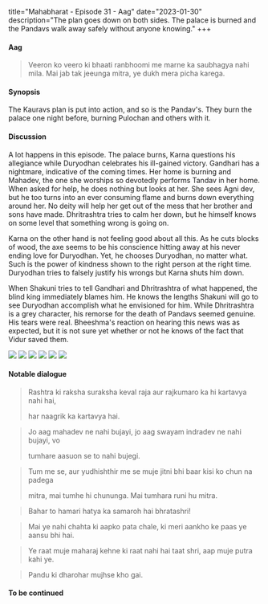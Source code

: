 title="Mahabharat - Episode 31 - Aag"
date="2023-01-30"
description="The plan goes down on both sides. The palace is burned and the Pandavs walk away safely without anyone knowing."
+++

#### Aag
> Veeron ko veero ki bhaati ranbhoomi me marne ka saubhagya nahi mila. Mai jab
> tak jeeunga mitra, ye dukh mera picha karega.

#### Synopsis 
The Kauravs plan is put into action, and so is the Pandav's. They burn the palace one night before, burning Pulochan and others with it. 

#### Discussion 
A lot happens in this episode. The palace burns, Karna questions his allegiance
while Duryodhan celebrates his ill-gained victory. Gandhari has a nightmare,
indicative of the coming times. Her home is burning and Mahadev, the one she
worships so devotedly performs Tandav in her home. When asked for help, he does
nothing but looks at her. She sees Agni dev, but he too turns into an ever
consuming flame and burns down everything around her. No deity will help her
get out of the mess that her brother and sons have made. Dhritrashtra tries to
calm her down, but he himself knows on some level that something wrong is going
on.

Karna on the other hand is not feeling good about all this. As he cuts blocks
of wood, the axe seems to be his conscience hitting away at his never ending
love for Duryodhan. Yet, he chooses Duryodhan, no matter what. Such is the
power of kindness shown to the right person at the right time. Duryodhan tries
to falsely justify his wrongs but Karna shuts him down. 

When Shakuni tries to tell Gandhari and Dhritrashtra of what happened, the
blind king immediately blames him. He knows the lengths Shakuni will go to see
Duryodhan accomplish what he envisioned for him. While Dhritrashtra is a grey
character, his remorse for the death of Pandavs seemed genuine. His tears were
real. Bheeshma's reaction on hearing this news was as expected, but it is not
sure yet whether or not he knows of the fact that Vidur saved them. 

![](/static/images/mahabharat/ep_31_1.webp)
![](/static/images/mahabharat/ep_31_2.webp)
![](/static/images/mahabharat/ep_31_3.webp)
![](/static/images/mahabharat/ep_31_4.webp)
![](/static/images/mahabharat/ep_31_5.webp)
![](/static/images/mahabharat/ep_31_6.webp)

#### Notable dialogue
> Rashtra ki raksha suraksha keval raja aur rajkumaro ka hi kartavya nahi hai,
>
> har naagrik ka kartavya hai.

<!--- --->
> Jo aag mahadev ne nahi bujayi, jo aag swayam indradev ne nahi bujayi, vo
>
> tumhare aasuon se to nahi bujegi.

<!--- --->
> Tum me se, aur yudhishthir me se muje jitni bhi baar kisi ko chun na padega
>
> mitra, mai tumhe hi chununga. Mai tumhara runi hu mitra.

<!--- --->
> Bahar to hamari hatya ka samaroh hai bhratashri!

<!--- --->

<!--- --->
> Mai ye nahi chahta ki aapko pata chale, ki meri aankho ke paas ye aansu bhi hai.

<!--- --->
> Ye raat muje maharaj kehne ki raat nahi hai taat shri, aap muje putra kahi ye.

<!--- --->
> Pandu ki dharohar mujhse kho gai.
<!--- --->
#### To be continued
